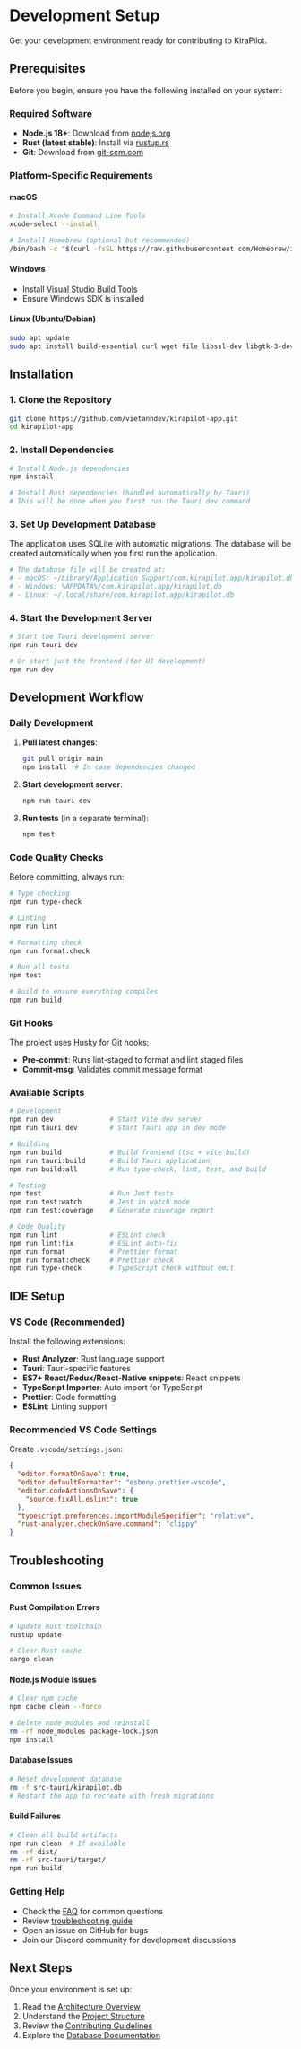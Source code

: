 # Development Setup

Get your development environment ready for contributing to KiraPilot.

## Prerequisites

Before you begin, ensure you have the following installed on your system:

### Required Software

- **Node.js 18+**: Download from [nodejs.org](https://nodejs.org/)
- **Rust (latest stable)**: Install via [rustup.rs](https://rustup.rs/)
- **Git**: Download from [git-scm.com](https://git-scm.com/)

### Platform-Specific Requirements

#### macOS

```bash
# Install Xcode Command Line Tools
xcode-select --install

# Install Homebrew (optional but recommended)
/bin/bash -c "$(curl -fsSL https://raw.githubusercontent.com/Homebrew/install/HEAD/install.sh)"
```

#### Windows

- Install [Visual Studio Build Tools](https://visualstudio.microsoft.com/downloads/#build-tools-for-visual-studio-2022)
- Ensure Windows SDK is installed

#### Linux (Ubuntu/Debian)

```bash
sudo apt update
sudo apt install build-essential curl wget file libssl-dev libgtk-3-dev libayatana-appindicator3-dev librsvg2-dev
```

## Installation

### 1. Clone the Repository

```bash
git clone https://github.com/vietanhdev/kirapilot-app.git
cd kirapilot-app
```

### 2. Install Dependencies

```bash
# Install Node.js dependencies
npm install

# Install Rust dependencies (handled automatically by Tauri)
# This will be done when you first run the Tauri dev command
```

### 3. Set Up Development Database

The application uses SQLite with automatic migrations. The database will be created automatically when you first run the application.

```bash
# The database file will be created at:
# - macOS: ~/Library/Application Support/com.kirapilot.app/kirapilot.db
# - Windows: %APPDATA%/com.kirapilot.app/kirapilot.db
# - Linux: ~/.local/share/com.kirapilot.app/kirapilot.db
```

### 4. Start the Development Server

```bash
# Start the Tauri development server
npm run tauri dev

# Or start just the frontend (for UI development)
npm run dev
```

## Development Workflow

### Daily Development

1. **Pull latest changes**:

   ```bash
   git pull origin main
   npm install  # In case dependencies changed
   ```

2. **Start development server**:

   ```bash
   npm run tauri dev
   ```

3. **Run tests** (in a separate terminal):
   ```bash
   npm test
   ```

### Code Quality Checks

Before committing, always run:

```bash
# Type checking
npm run type-check

# Linting
npm run lint

# Formatting check
npm run format:check

# Run all tests
npm test

# Build to ensure everything compiles
npm run build
```

### Git Hooks

The project uses Husky for Git hooks:

- **Pre-commit**: Runs lint-staged to format and lint staged files
- **Commit-msg**: Validates commit message format

### Available Scripts

```bash
# Development
npm run dev              # Start Vite dev server
npm run tauri dev        # Start Tauri app in dev mode

# Building
npm run build            # Build frontend (tsc + vite build)
npm run tauri:build      # Build Tauri application
npm run build:all        # Run type-check, lint, test, and build

# Testing
npm test                 # Run Jest tests
npm run test:watch       # Jest in watch mode
npm run test:coverage    # Generate coverage report

# Code Quality
npm run lint             # ESLint check
npm run lint:fix         # ESLint auto-fix
npm run format           # Prettier format
npm run format:check     # Prettier check
npm run type-check       # TypeScript check without emit
```

## IDE Setup

### VS Code (Recommended)

Install the following extensions:

- **Rust Analyzer**: Rust language support
- **Tauri**: Tauri-specific features
- **ES7+ React/Redux/React-Native snippets**: React snippets
- **TypeScript Importer**: Auto import for TypeScript
- **Prettier**: Code formatting
- **ESLint**: Linting support

### Recommended VS Code Settings

Create `.vscode/settings.json`:

```json
{
  "editor.formatOnSave": true,
  "editor.defaultFormatter": "esbenp.prettier-vscode",
  "editor.codeActionsOnSave": {
    "source.fixAll.eslint": true
  },
  "typescript.preferences.importModuleSpecifier": "relative",
  "rust-analyzer.checkOnSave.command": "clippy"
}
```

## Troubleshooting

### Common Issues

#### Rust Compilation Errors

```bash
# Update Rust toolchain
rustup update

# Clear Rust cache
cargo clean
```

#### Node.js Module Issues

```bash
# Clear npm cache
npm cache clean --force

# Delete node_modules and reinstall
rm -rf node_modules package-lock.json
npm install
```

#### Database Issues

```bash
# Reset development database
rm -f src-tauri/kirapilot.db
# Restart the app to recreate with fresh migrations
```

#### Build Failures

```bash
# Clean all build artifacts
npm run clean  # If available
rm -rf dist/
rm -rf src-tauri/target/
npm run build
```

### Getting Help

- Check the [FAQ](../user-guide/faq.md) for common questions
- Review [troubleshooting guide](../user-guide/troubleshooting.md)
- Open an issue on GitHub for bugs
- Join our Discord community for development discussions

## Next Steps

Once your environment is set up:

1. Read the [Architecture Overview](./architecture.md)
2. Understand the [Project Structure](./project-structure.md)
3. Review the [Contributing Guidelines](./contributing.md)
4. Explore the [Database Documentation](./database.md)
